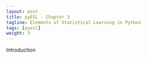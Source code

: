 ```yaml
---
layout: post
title: pyESL - Chapter 3
tagline: Elements of Statistical Learning in Python
tags: [pyesl]
weight: 3
---
```


<p>Introduction</p>
